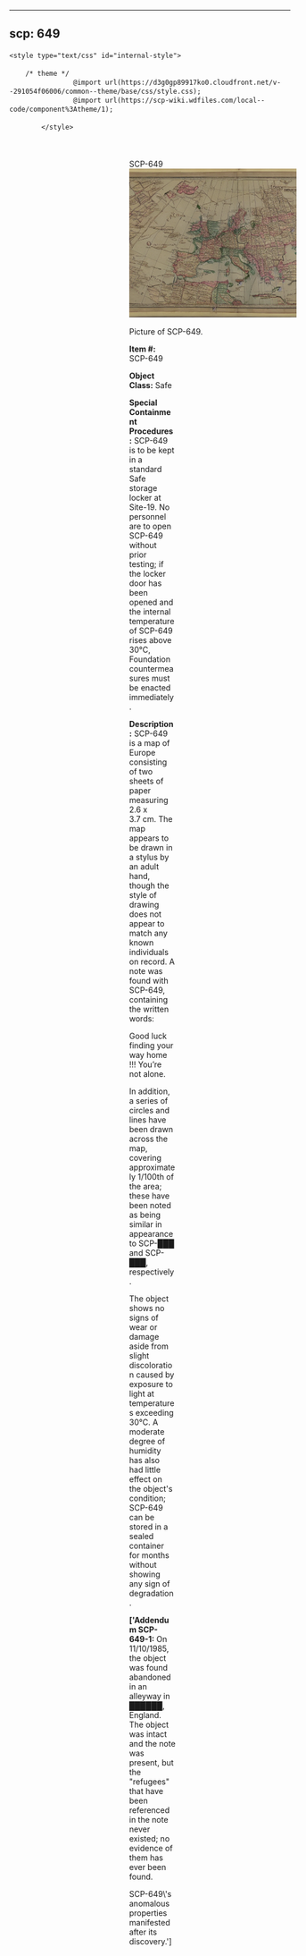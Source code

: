 
---
scp: 649
---

<head>
    <title>649 - SCP Foundation</title>
    
    <style type="text/css" id="internal-style">
                
        /* theme */
                    @import url(https://d3g0gp89917ko0.cloudfront.net/v--291054f06006/common--theme/base/css/style.css);
                    @import url(https://scp-wiki.wdfiles.com/local--code/component%3Atheme/1);
            
            </style>
<style>
iframe.scpnet-interwiki-frame { height: 0; }
</style>

</head>

<div id="main-content" style="margin: 50px 206px 20px 215px;">
<div id="action-area-top"></div>
<div id="page-title">SCP-649</div>
<div id="page-content">
<div style="text-align: right;"></div>
<div class="scp-image-block block-right" style="width:300px;"><img src="https://raw.githubusercontent.com/lucmaki/this-scp-does-not-exist/main/imgs/649.png" style="width:300px;" alt="649.jpg" class="image">
<div class="scp-image-caption" style="width:300px;">
<p>Picture of SCP-649.</p>
</div>
</div>
<p><strong>Item #:</strong> SCP-649</p>
<p><strong>Object Class:</strong> Safe</p>
<p><strong>Special Containment Procedures:</strong> SCP-649 is to be kept in a standard Safe storage locker at Site-19. No personnel are to open SCP-649 without prior testing; if the locker door has been opened and the internal temperature of SCP-649 rises above 30°C, Foundation countermeasures must be enacted immediately.</p>
<p><strong>Description:</strong> SCP-649 is a map of Europe consisting of two sheets of paper measuring 2.6 x 3.7 cm. The map appears to be drawn in a stylus by an adult hand, though the style of drawing does not appear to match any known individuals on record. A note was found with SCP-649, containing the written words:</p><p>Good luck finding your way home !!! You’re not alone.</p><p>In addition, a series of circles and lines have been drawn across the map, covering approximately 1/100th of the area; these have been noted as being similar in appearance to SCP-███ and SCP-███, respectively.</p><p>The object shows no signs of wear or damage aside from slight discoloration caused by exposure to light at temperatures exceeding 30°C. A moderate degree of humidity has also had little effect on the object's condition; SCP-649 can be stored in a sealed container for months without showing any sign of degradation.</p>
<p> <strong>['Addendum SCP-649-1:</strong> On 11/10/1985, the object was found abandoned in an alleyway in ██████, England. The object was intact and the note was present, but the "refugees" that have been referenced in the note never existed; no evidence of them has ever been found.</p><p>SCP-649\'s anomalous properties manifested after its discovery.']</p>

<div class="footer-wikiwalk-nav">
<div style="text-align: center;">
</div>
</div>
</div>
</div>
</div>